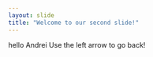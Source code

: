 ```yaml
---
layout: slide
title: "Welcome to our second slide!"
---
```

hello Andrei
Use the left arrow to go back!
